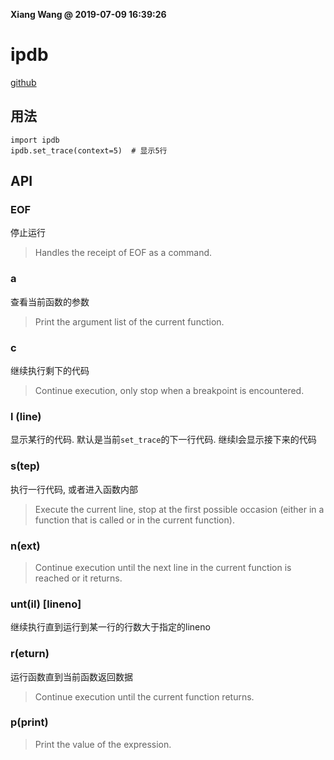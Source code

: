 **Xiang Wang @ 2019-07-09 16:39:26**

# ipdb
[github](https://github.com/gotcha/ipdb)

## 用法
```
import ipdb
ipdb.set_trace(context=5)  # 显示5行
```

## API
### EOF
停止运行
> Handles the receipt of EOF as a command.

### a
查看当前函数的参数
> Print the argument list of the current function.

### c
继续执行剩下的代码
> Continue execution, only stop when a breakpoint is encountered.

### l (line)
显示某行的代码. 默认是当前`set_trace`的下一行代码. 继续l会显示接下来的代码

### s(tep)
执行一行代码, 或者进入函数内部
> Execute the current line, stop at the first possible occasion (either in a function that is called or in the current function).

### n(ext)
> Continue execution until the next line in the current function is reached or it returns.

### unt(il) [lineno]
继续执行直到运行到某一行的行数大于指定的lineno

### r(eturn)
运行函数直到当前函数返回数据
> Continue execution until the current function returns.

### p(print)
> Print the value of the expression.
